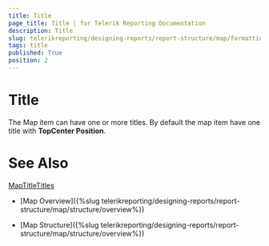 ```yaml
---
title: Title
page_title: Title | for Telerik Reporting Documentation
description: Title
slug: telerikreporting/designing-reports/report-structure/map/formatting-a-map/title
tags: title
published: True
position: 2
---
```


# Title



The Map item can have one or more titles.
        By default the map item have one title with __TopCenter Position__.
      

# See Also
[MapTitle](/reporting/api/Telerik.Reporting.MapTitle)[Titles](/reporting/api/Telerik.Reporting.Map#Telerik_Reporting_Map_Titles)

 * [Map Overview]({%slug telerikreporting/designing-reports/report-structure/map/structure/overview%})

 * [Map Structure]({%slug telerikreporting/designing-reports/report-structure/map/structure/overview%})
